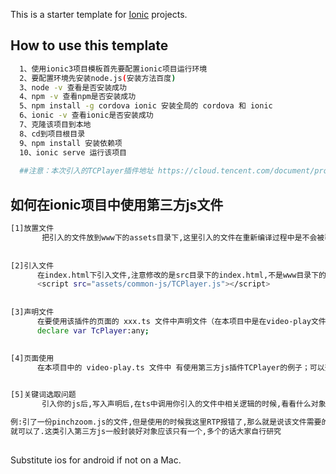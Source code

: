 This is a starter template for [Ionic](http://ionicframework.com/docs/) projects.

## How to use this template

```bash
  1、使用ionic3项目模板首先要配置ionic项目运行环境
  2、要配置环境先安装node.js(安装方法百度)
  3、node -v 查看是否安装成功
  4、npm -v 查看npm是否安装成功
  5、npm install -g cordova ionic 安装全局的 cordova 和 ionic
  6、ionic -v 查看ionic是否安装成功
  7、克隆该项目到本地
  8、cd到项目根目录
  9、npm install 安装依赖项
  10、ionic serve 运行该项目
  
  ##注意：本次引入的TCPlayer插件地址 https://cloud.tencent.com/document/product/267/7479 ，该插件支持web端网页，但将其使用在ionic项目中经过cordova build打包成apk文件后在手机上安装视频却不能播放，其原因在于：打包成apk文件安装在手机上其实是利用了file://协议，而腾讯TCPlayer插件却暂不支持file://协议，所以打包后安装在手机上无法正常播放视频。

```

## 如何在ionic项目中使用第三方js文件


```bash
[1]放置文件
       把引入的文件放到www下的assets目录下,这里引入的文件在重新编译过程中是不会被覆盖的,所以引入文件放到这里
       
       
[2]引入文件
      在index.html下引入文件,注意修改的是src目录下的index.html,不是www目录下的,如果修改成www下的,会被src下重新编译的index.html覆盖掉.TCPlarer.js(注意:文件路径是assets/)
      <script src="assets/common-js/TCPlayer.js"></script>
      
      
[3]声明文件
      在要使用该插件的页面的 xxx.ts 文件中声明文件（在本项目中是在video-play文件中引用所以在video-play.ts文件中声明）
      declare var TcPlayer:any;
 
 
[4]页面使用
      在本项目中的 video-play.ts 文件中 有使用第三方js插件TCPlayer的例子；可以查看如何使用


[5]关键词选取问题
       引入你的js后,写入声明后,在ts中调用你引入的文件中相关逻辑的时候,看看什么对象报错了,就把该文件声明关键词设置为该对象

例:引了一份pinchzoom.js的文件,但是使用的时候我这里RTP报错了,那么就是说该文件需要的关键词有RTP,那么我就在 [3]声明文件 时写 declare var RTP:any;
就可以了.这类引入第三方js一般封装好对象应该只有一个,多个的话大家自行研究
    
```




Substitute ios for android if not on a Mac.


